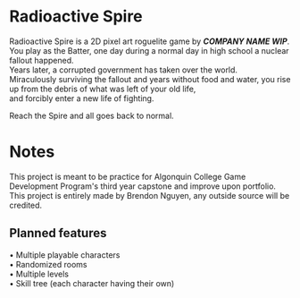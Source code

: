 # Radioactive Spire

Radioactive Spire is a 2D pixel art roguelite game by ***COMPANY NAME WIP***.<br/>
You play as the Batter, one day during a normal day in high school a nuclear fallout happened.<br/>
Years later, a corrupted government has taken over the world.<br/>
Miraculously surviving the fallout and years without food and water, you rise up from the debris of what was left of your old life,<br/>
and forcibly enter a new life of fighting.<br/>

Reach the Spire and all goes back to normal.

# Notes

This project is meant to be practice for Algonquin College Game Development Program's third year capstone and improve upon portfolio.<br/>
This project is entirely made by Brendon Nguyen, any outside source will be credited.<br/>

## Planned features

• Multiple playable characters<br/>
• Randomized rooms<br/>
• Multiple levels<br/>
• Skill tree (each character having their own)<br/>
